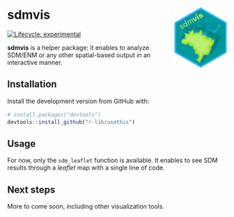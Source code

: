 
<!-- README.md is generated from README.Rmd. Please edit that file -->

# sdm**vis** <img src="man/figures/logo.png" align="right" height="139" />

<!-- badges: start -->

[![Lifecycle:
experimental](https://img.shields.io/badge/lifecycle-experimental-orange.svg)](https://lifecycle.r-lib.org/articles/stages.html#experimental)
<!-- badges: end -->

**sdmvis** is a helper package: it enables to analyze SDM/ENM or any
other spatial-based output in an interactive manner.

## Installation

Install the development version from GitHub with:

``` r
# install.packages("devtools")
devtools::install_github("r-lib/usethis")
```

## Usage

For now, only the `sdm_leaflet` function is available. It enables to see
SDM results through a *leaflet* map with a single line of code.

## Next steps

More to come soon, including other visualization tools.
